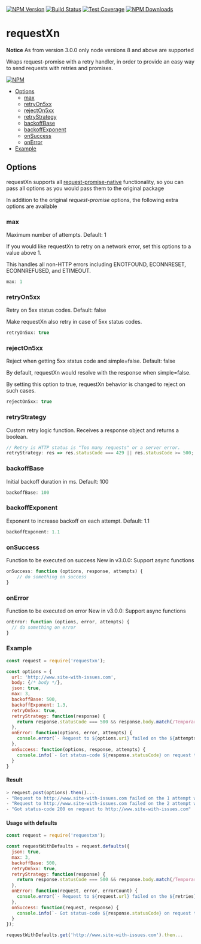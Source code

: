 [![NPM Version][npm-image]][npm-url]
[![Build Status][travis-image]][travis-url]
[![Test Coverage][coveralls-image]][coveralls-url]
[![NPM Downloads][downloads-image]][downloads-url]
<!-- [![Maintainability][codeclimate-maintainability-image]][codeclimate-maintainability-url] -->
<!-- [![Test Coverage][codeclimate-coverage-image]][codeclimate-coverage-url] -->

# requestXn

**Notice** As from version 3.0.0 only node versions 8 and above are supported

Wraps request-promise with a retry handler, in order to provide an easy way to send requests with retries and promises.

[![NPM](https://nodei.co/npm/requestxn.png?downloads=true&downloadRank=true&stars=true)][npm-stats]

- [Options](#options)
  - [max](#max)
  - [retryOn5xx](#retryon5xx)
  - [rejectOn5xx](#rejecton5xx)
  - [retryStrategy](#retrystrategy)
  - [backoffBase](#backoffbase)
  - [backoffExponent](#backoffexponent)
  - [onSuccess](#onsuccess)
  - [onError](#onerror)
- [Example](#example)

## Options

requestXn supports all [request-promise-native](https://github.com/request/request-promise-native) functionality, so you can pass all options as you would pass them to the original package

In addition to the original *request-promise* options, the following extra options are available

### max

Maximum number of attempts. Default: 1

If you would like requestXn to retry on a network error, set this options to a value above 1.

This handles all non-HTTP errors including ENOTFOUND, ECONNRESET, ECONNREFUSED, and ETIMEOUT. 

```js
max: 1
```

### retryOn5xx

Retry on 5xx status codes. Default: false

Make requestXn also retry in case of 5xx status codes.

```js
retryOn5xx: true
```

### rejectOn5xx

Reject when getting 5xx status code and simple=false. Default: false

By default, requestXn would resolve with the response when simple=false.

By setting this option to true, requestXn behavior is changed to reject on such cases.

```js
rejectOn5xx: true
```

### retryStrategy

Custom retry logic function. Receives a response object and returns a boolean.

```js
// Retry is HTTP status is "Too many requests" or a server error.
retryStrategy: res => res.statusCode === 429 || res.statusCode >= 500;

```

### backoffBase

Initial backoff duration in ms. Default: 100

```js
backoffBase: 100
```

### backoffExponent

Exponent to increase backoff on each attempt. Default: 1.1

```js
backoffExponent: 1.1
```

### onSuccess

Function to be executed on success
New in v3.0.0: Support async functions

```js
onSuccess: function (options, response, attempts) {
    // do something on success
}
```

### onError

Function to be executed on error
New in v3.0.0: Support async functions

```js
onError: function (options, error, attempts) {
  // do something on error
}
```

### Example

```js
const request = require('requestxn');

const options = {
  url: 'http://www.site-with-issues.com',
  body: {/* body */},
  json: true,
  max: 3,
  backoffBase: 500,
  backoffExponent: 1.3,
  retryOn5xx: true,
  retryStrategy: function(response) {
    return response.statusCode === 500 && response.body.match(/Temporary error/);
  },
  onError: function(options, error, attempts) {
    console.error(`- Request to ${options.uri} failed on the ${attempts} attempt with error ${error.message}`);
  },
  onSuccess: function(options, response, attempts) {
    console.info(`- Got status-code ${response.statusCode} on request to ${request.uri} after ${attempts}`);
  }
}
```

#### Result

```js
> request.post(options).then()...
- "Request to http://www.site-with-issues.com failed on the 1 attempt with RequestError: Error: getaddrinfo ENOTFOUND www.site-with-issues.com www.site-with-issues.com:80"
- "Request to http://www.site-with-issues.com failed on the 2 attempt with RequestError: Error: getaddrinfo ENOTFOUND www.site-with-issues.com www.site-with-issues.com:80"
- "Got status-code 200 on request to http://www.site-with-issues.com"
```

#### Usage with defaults

```js
const request = require('requestxn');

const requestWithDefaults = request.defaults({
  json: true,
  max: 3,
  backoffBase: 500,
  retryOn5xx: true,
  retryStrategy: function(response) {
    return response.statusCode === 500 && response.body.match(/Temporary error/);
  },
  onError: function(request, error, errorCount) {
    console.error(`- Request to ${request.url} failed on the ${retries} attempt with error ${error.message}`);
  },
  onSuccess: function(request, response) {
    console.info(`- Got status-code ${response.statusCode} on request to ${request.url}`);
  }
});

requestWithDefaults.get('http://www.site-with-issues.com').then...
```

[npm-image]: https://img.shields.io/npm/v/requestxn.svg?style=flat
[npm-url]: https://npmjs.org/package/requestxn
[travis-image]: https://travis-ci.org/Zooz/requestxn.svg?branch=master
[travis-url]: https://travis-ci.org/Zooz/requestxn
[coveralls-image]: https://coveralls.io/repos/github/Zooz/requestxn/badge.svg?branch=master
[coveralls-url]: https://coveralls.io/repos/github/Zooz/requestxn/badge.svg?branch=master
[downloads-image]: http://img.shields.io/npm/dm/requestxn.svg?style=flat
[downloads-url]: https://npmjs.org/package/requestxn
[npm-stats]: https://nodei.co/npm/requestxn/
